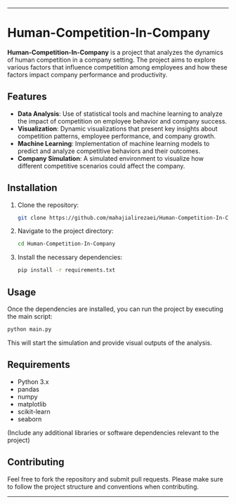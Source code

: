 
---

# Human-Competition-In-Company

**Human-Competition-In-Company** is a project that analyzes the dynamics of human competition in a company setting. The project aims to explore various factors that influence competition among employees and how these factors impact company performance and productivity.

## Features
- **Data Analysis**: Use of statistical tools and machine learning to analyze the impact of competition on employee behavior and company success.
- **Visualization**: Dynamic visualizations that present key insights about competition patterns, employee performance, and company growth.
- **Machine Learning**: Implementation of machine learning models to predict and analyze competitive behaviors and their outcomes.
- **Company Simulation**: A simulated environment to visualize how different competitive scenarios could affect the company.

## Installation

1. Clone the repository:
   ```bash
   git clone https://github.com/mahajialirezaei/Human-Competition-In-Company.git
   ```

2. Navigate to the project directory:
   ```bash
   cd Human-Competition-In-Company
   ```

3. Install the necessary dependencies:
   ```bash
   pip install -r requirements.txt
   ```

## Usage

Once the dependencies are installed, you can run the project by executing the main script:

```bash
python main.py
```

This will start the simulation and provide visual outputs of the analysis.

## Requirements
- Python 3.x
- pandas
- numpy
- matplotlib
- scikit-learn
- seaborn

(Include any additional libraries or software dependencies relevant to the project)

## Contributing

Feel free to fork the repository and submit pull requests. Please make sure to follow the project structure and conventions when contributing.



---

